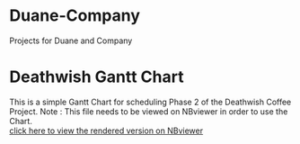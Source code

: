 # Duane-Company
Projects for Duane and Company

# Deathwish Gantt Chart

This is a simple Gantt Chart for scheduling Phase 2 of the Deathwish Coffee Project.  Note : This file needs to be viewed on NBviewer in order to use the Chart.  
[click here to view the rendered version on NBviewer](https://nbviewer.jupyter.org/github/DuaneIndustries/Duane-Company/blob/6ac8ce21ecd0a9ad2a20c6c0f8964c0e2802f3a1/Deathwish_gantt_chart_5.ipynb)
